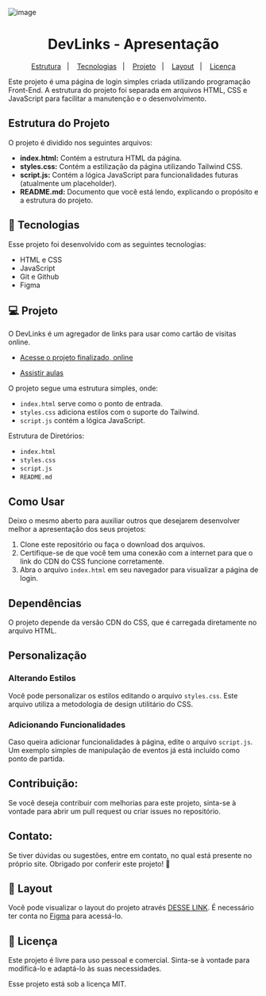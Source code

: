 ![image](https://github.com/user-attachments/assets/eab0f65a-7118-4b7a-b663-e3083c9e4c5e)

<h1 align="center"> DevLinks - Apresentação </h1>

<p align="center">
   <a href="#-estrutura">Estrutura</a>&nbsp;&nbsp;&nbsp;|&nbsp;&nbsp;&nbsp;
  <a href="#-tecnologias">Tecnologias</a>&nbsp;&nbsp;&nbsp;|&nbsp;&nbsp;&nbsp;
  <a href="#-projeto">Projeto</a>&nbsp;&nbsp;&nbsp;|&nbsp;&nbsp;&nbsp;
  <a href="#-layout">Layout</a>&nbsp;&nbsp;&nbsp;|&nbsp;&nbsp;&nbsp;
  <a href="#memo-licença">Licença</a>
</p>


Este projeto é uma página de login simples criada utilizando programação Front-End. A estrutura do projeto foi separada em arquivos HTML, CSS e JavaScript para facilitar a manutenção e o desenvolvimento.

## Estrutura do Projeto

O projeto é dividido nos seguintes arquivos:

- **index.html:** Contém a estrutura HTML da página.
- **styles.css:** Contém a estilização da página utilizando Tailwind CSS.
- **script.js:** Contém a lógica JavaScript para funcionalidades futuras (atualmente um placeholder).
- **README.md:** Documento que você está lendo, explicando o propósito e a estrutura do projeto.

## 🚀 Tecnologias

Esse projeto foi desenvolvido com as seguintes tecnologias:

- HTML e CSS
- JavaScript
- Git e Github
- Figma

## 💻 Projeto

O DevLinks é um agregador de links para usar como cartão de visitas online.

- [Acesse o projeto finalizado, online](https://maykbrito.github.io/devlinks)

- [Assistir aulas](https://lp.rocketseat.com.br/devlinks/inscricao?utm_source=github&utm_medium=descricao&utm_campaign=capture-devlinks&utm_term=organic&utm_content=descricao-github-mayk-brito)

O projeto segue uma estrutura simples, onde:

- `index.html` serve como o ponto de entrada.
- `styles.css` adiciona estilos com o suporte do Tailwind.
- `script.js` contém a lógica JavaScript.

Estrutura de Diretórios:

- `index.html` 
- `styles.css` 
- `script.js` 
- `README.md`
  
## Como Usar

Deixo o mesmo aberto para auxiliar outros que desejarem desenvolver melhor a apresentação dos seus projetos:

1. Clone este repositório ou faça o download dos arquivos.
2. Certifique-se de que você tem uma conexão com a internet para que o link do CDN do CSS funcione corretamente.
3. Abra o arquivo `index.html` em seu navegador para visualizar a página de login.

## Dependências

O projeto depende da versão CDN do CSS, que é carregada diretamente no arquivo HTML.

## Personalização

### Alterando Estilos

Você pode personalizar os estilos editando o arquivo `styles.css`. Este arquivo utiliza a metodologia de design utilitário do CSS.

### Adicionando Funcionalidades

Caso queira adicionar funcionalidades à página, edite o arquivo `script.js`. Um exemplo simples de manipulação de eventos já está incluído como ponto de partida.


## Contribuição: 

Se você deseja contribuir com melhorias para este projeto, sinta-se à vontade para abrir um pull request ou criar issues no repositório.

## Contato: 

Se tiver dúvidas ou sugestões, entre em contato, no qual está presente no próprio site. Obrigado por conferir este projeto! 🚀

## 🔖 Layout

Você pode visualizar o layout do projeto através [DESSE LINK](https://www.figma.com/community/file/1187422022288947321). É necessário ter conta no [Figma](https://figma.com) para acessá-lo.

## :memo: Licença

Este projeto é livre para uso pessoal e comercial. Sinta-se à vontade para modificá-lo e adaptá-lo às suas necessidades.

Esse projeto está sob a licença MIT.










